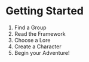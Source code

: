 # Getting Started


1. Find a Group
2. Read the Framework
3. Choose a Lore
4. Create a Character
5. Begin your Adventure!